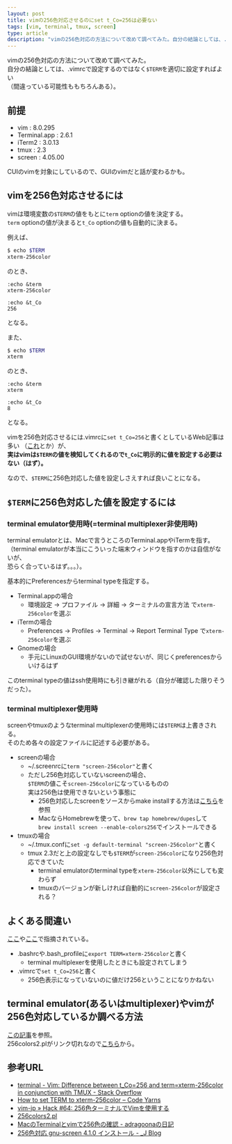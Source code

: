```yaml
---
layout: post
title: vimの256色対応させるのにset t_Co=256は必要ない
tags: [vim, terminal, tmux, screen]
type: article
description: "vimの256色対応の方法について改めて調べてみた。自分の結論としては、.vimrcで設定するのではなく`$TERM`を適切に設定すればよい（間違っている可能性ももちろんある）。"
---
```


vimの256色対応の方法について改めて調べてみた。  
自分の結論としては、.vimrcで設定するのではなく`$TERM`を適切に設定すればよい  
（間違っている可能性ももちろんある）。


<!-- more -->

## 前提

* vim : 8.0.295
* Terminal.app : 2.6.1
* iTerm2 : 3.0.13
* tmux : 2.3
* screen : 4.05.00

CUIのvimを対象にしているので、GUIのvimだと話が変わるかも。

## vimを256色対応させるには

vimは環境変数の`$TERM`の値をもとに`term` optionの値を決定する。  
`term` optionの値が決まると`t_Co` optionの値も自動的に決まる。

例えば、

```sh
$ echo $TERM
xterm-256color
```

のとき、

```vimscript
:echo &term
xterm-256color
```

```vimscript
:echo &t_Co
256
```

となる。

また、

```sh
$ echo $TERM
xterm
```

のとき、

```vimscript
:echo &term
xterm
```

```vimscript
:echo &t_Co
8
```

となる。

vimを256色対応させるには.vimrcに`set t_Co=256`と書くとしているWeb記事は多い
（[これ](http://vim-jp.org/vim-users-jp/2009/08/29/Hack-64.html)とか）が、  
**実はvimは`$TERM`の値を検知してくれるので`t_Co`に明示的に値を設定する必要はない（はず）。**

なので、`$TERM`に256色対応した値を設定しさえすれば良いことになる。

## `$TERM`に256色対応した値を設定するには

### terminal emulator使用時(=terminal multiplexer非使用時)

terminal emulatorとは、Macで言うところのTerminal.appやiTermを指す。  
（terminal emulatorが本当にこういった端末ウィンドウを指すのかは自信がないが、  
  恐らく合っているはず。。。）。

基本的にPreferencesからterminal typeを指定する。

* Terminal.appの場合
  - 環境設定 -> プロファイル -> 詳細 -> ターミナルの宣言方法 で`xterm-256color`を選ぶ
* iTermの場合
  - Preferences -> Profiles -> Terminal -> Report Terminal Type で`xterm-256color`を選ぶ
* Gnomeの場合
  - 手元にLinuxのGUI環境がないので試せないが、同じくpreferencesからいけるはず

このterminal typeの値はssh使用時にも引き継がれる（自分が確認した限りそうだった）。

### terminal multiplexer使用時

screenやtmuxのようなterminal multiplexerの使用時には`$TERM`は上書きされる。  
そのため各々の設定ファイルに記述する必要がある。

* screenの場合
  - ~/.screenrcに`term "screen-256color"`と書く
  - ただし256色対応していないscreenの場合、  
    `$TERM`の値こそ`screen-256color`になっているものの  
    実は256色は使用できないという事態に
    + 256色対応したscreenをソースからmake installする方法は[こちら](http://jimsei.hatenablog.com/entry/20111022/1319290431)を参照
    + MacならHomebrewを使って、`brew tap homebrew/dupes`して  
      `brew install screen --enable-colors256`でインストールできる
* tmuxの場合
  - ~/.tmux.confに`set -g default-terminal "screen-256color"`と書く
  - tmux 2.3だと上の設定なしでも`$TERM`が`screen-256color`になり256色対応できていた
    + terminal emulatorのterminal typeを`xterm-256color`以外にしても変わらず
    + tmuxのバージョンが新しければ自動的に`screen-256color`が設定される？


## よくある間違い

[ここ](http://stackoverflow.com/questions/15375992/vim-difference-between-t-co-256-and-term-xterm-256color-in-conjunction-with-tmu)や[ここ](https://codeyarns.com/2015/03/18/how-to-set-term-to-xterm-256color/)で指摘されている。

* .bashrcや.bash_profileに`export TERM=xterm-256color`と書く
  - terminal multiplexerを使用したときにも設定されてしまう
* .vimrcで`set t_Co=256`と書く
  - 256色表示になっていないのに値だけ256ということになりかねない

## terminal emulator(あるいはmultiplexer)やvimが256色対応しているか調べる方法

[この記事](http://adragoona.hatenablog.com/entry/2014/11/03/152539)を参照。  
256colors2.plがリンク切れなので[こちら](http://scie.nti.st/dist/256colors2.pl)から。

## 参考URL

* [terminal - Vim: Difference between t_Co=256 and term=xterm-256color in conjunction with TMUX - Stack Overflow](http://stackoverflow.com/questions/15375992/vim-difference-between-t-co-256-and-term-xterm-256color-in-conjunction-with-tmu)
* [How to set TERM to xterm-256color – Code Yarns](https://codeyarns.com/2015/03/18/how-to-set-term-to-xterm-256color/)
* [vim-jp » Hack #64: 256色ターミナルでVimを使用する](http://vim-jp.org/vim-users-jp/2009/08/29/Hack-64.html)
* [256colors2.pl](http://scie.nti.st/dist/256colors2.pl)
* [MacのTerminalとvimで256色の確認 - adragoonaの日記](http://adragoona.hatenablog.com/entry/2014/11/03/152539)
* [256色対応 gnu-screen 4.1.0 インストール - _J Blog](http://jimsei.hatenablog.com/entry/20111022/1319290431)
